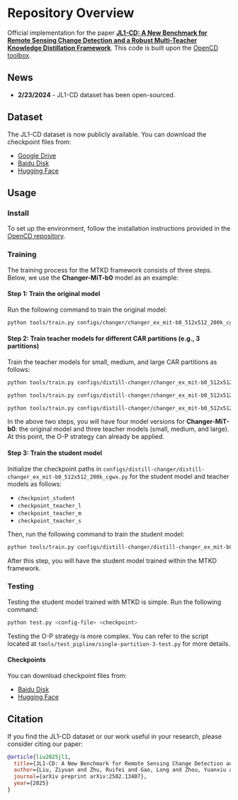 
# Repository Overview

Official implementation for the paper **[JL1-CD: A New Benchmark for Remote Sensing Change Detection and a Robust Multi-Teacher Knowledge Distillation Framework](https://arxiv.org/pdf/2502.13407)**. This code is built upon the [OpenCD toolbox](https://github.com/likyoo/open-cd).

## News
- **2/23/2024** - JL1-CD dataset has been open-sourced.

## Dataset
The JL1-CD dataset is now publicly available. You can download the checkpoint files from:

- [Google Drive](https://drive.google.com/drive/folders/1ELoqx7J3GrEFMX5_rRynMjW9-Poxz3Uu?usp=sharing)
- [Baidu Disk](https://pan.baidu.com/s/1_vcO4c5DM5LDuOqLwLrWJg?pwd=5byn)
- [Hugging Face](https://huggingface.co/datasets/circleLZY/JL1-CD)
## Usage

### Install

To set up the environment, follow the installation instructions provided in the [OpenCD repository](https://github.com/likyoo/open-cd).

### Training

The training process for the MTKD framework consists of three steps. Below, we use the **Changer-MiT-b0** model as an example:

#### Step 1: Train the original model

Run the following command to train the original model:

```bash
python tools/train.py configs/changer/changer_ex_mit-b0_512x512_200k_cgwx.py --work-dir /path/to/save/models/Changer-mit-b0/initial
```

#### Step 2: Train teacher models for different CAR partitions (e.g., 3 partitions)

Train the teacher models for small, medium, and large CAR partitions as follows:

```bash
python tools/train.py configs/distill-changer/changer_ex_mit-b0_512x512_200k_cgwx-small.py --work-dir /path/to/save/models/Changer-mit-b0/small

python tools/train.py configs/distill-changer/changer_ex_mit-b0_512x512_200k_cgwx-medium.py --work-dir /path/to/save/models/Changer-mit-b0/medium

python tools/train.py configs/distill-changer/changer_ex_mit-b0_512x512_200k_cgwx-large.py --work-dir /path/to/save/models/Changer-mit-b0/large
```

In the above two steps, you will have four model versions for **Changer-MiT-b0**: the original model and three teacher models (small, medium, and large). At this point, the O-P strategy can already be applied.

#### Step 3: Train the student model

Initialize the checkpoint paths in `configs/distill-changer/distill-changer_ex_mit-b0_512x512_200k_cgwx.py` for the student model and teacher models as follows:

- `checkpoint_student`
- `checkpoint_teacher_l`
- `checkpoint_teacher_m`
- `checkpoint_teacher_s`

Then, run the following command to train the student model:

```bash
python tools/train.py configs/distill-changer/distill-changer_ex_mit-b0_512x512_200k_cgwx.py --work-dir /path/to/save/models/Changer-mit-b0/distill
```

After this step, you will have the student model trained within the MTKD framework.

### Testing

Testing the student model trained with MTKD is simple. Run the following command:

```bash
python test.py <config-file> <checkpoint>
```

Testing the O-P strategy is more complex. You can refer to the script located at `tools/test_pipline/single-partition-3-test.py` for more details.

#### Checkpoints

You can download checkpoint files from:
- [Baidu Disk](https://pan.baidu.com/s/1F5MIGCCiNHFifNl_kDiklA?pwd=4tid)
- [Hugging Face](https://huggingface.co/circleLZY/MTKD)


## Citation

If you find the JL1-CD dataset or our work useful in your research, please consider citing our paper:

```bibtex
@article{liu2025jl1,
  title={JL1-CD: A New Benchmark for Remote Sensing Change Detection and a Robust Multi-Teacher Knowledge Distillation Framework},
  author={Liu, Ziyuan and Zhu, Ruifei and Gao, Long and Zhou, Yuanxiu and Ma, Jingyu and Gu, Yuantao},
  journal={arXiv preprint arXiv:2502.13407},
  year={2025}
}
```
